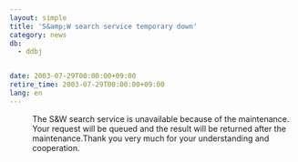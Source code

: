 ```yaml
---
layout: simple
title: 'S&amp;W search service temporary down'
category: news
db:
  - ddbj


date: 2003-07-29T00:00:00+09:00
retire_time: 2003-07-29T00:00:00+09:00
lang: en
---
```


<dd>The S&amp;W search service is unavailable because of the maintenance. Your request will be queued and the result will be returned after the maintenance.Thank you very much for your understanding and cooperation.</dd>

